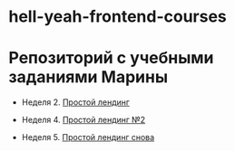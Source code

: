 # hell-yeah-frontend-courses
# Репозиторий с учебными заданиями Марины

* Неделя 2. [Простой лендинг](https://github.com/keda1725/hell-yeah-frontend-courses/tree/master/week2)

* Неделя 4. [Простой лендинг №2](https://github.com/keda1725/hell-yeah-frontend-courses/tree/master/%D0%BB%D0%B5%D0%BD%D0%B4%D0%B8%D0%BD%D0%B3%20%E2%84%962)

* Неделя 5. [Простой лендинг снова](https://github.com/keda1725/hell-yeah-frontend-courses/tree/master/%D0%BB%D0%B5%D0%BD%D0%B4%D0%B8%D0%BD%D0%B3%20%E2%84%962)
